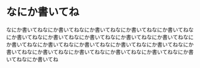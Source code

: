 # なにか書いてね
なにか書いてねなにか書いてねなにか書いてねなにか書いてねなにか書いてねなにか書いてねなにか書いてねなにか書いてねなにか書いてねなにか書いてねなにか書いてねなにか書いてねなにか書いてねなにか書いてねなにか書いてねなにか書いてねなにか書いてねなにか書いてねなにか書いてねなにか書いてねなにか書いてねなにか書いてね
